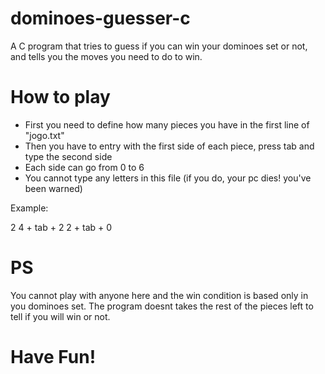 # dominoes-guesser-c
A C program that tries to guess if you can win your dominoes set or not, and tells you the moves you need to do to win.

# How to play
- First you need to define how many pieces you have in the first line of "jogo.txt"
- Then you have to entry with the first side of each piece, press tab and type the second side
- Each side can go from 0 to 6
- You cannot type any letters in this file (if you do, your pc dies! you've been warned)

Example:

2  4 + tab + 2  2 + tab + 0

# PS
You cannot  play with anyone here and the win condition is based only in you dominoes set. The program doesnt takes the rest of the pieces left to tell if you will win or not.

# Have Fun!
